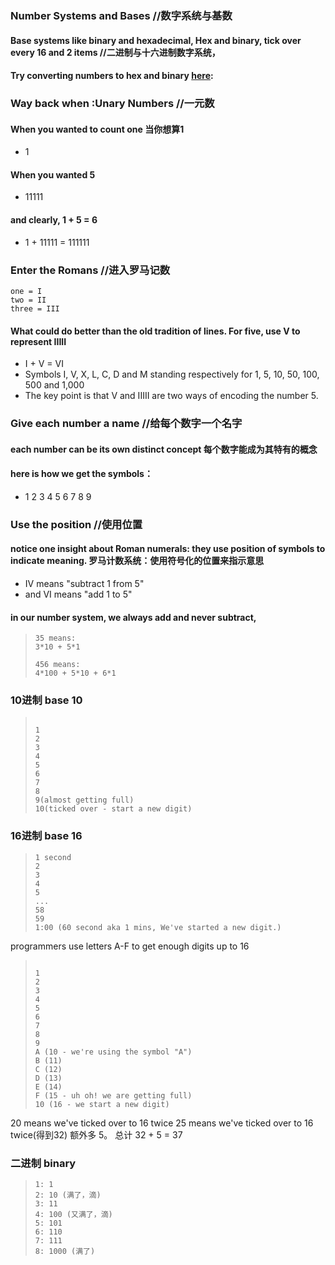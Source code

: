 ### Number Systems and Bases //数字系统与基数
#### Base systems like binary and hexadecimal, Hex and binary, tick over every 16 and 2 items //二进制与十六进制数字系统，
#### Try converting numbers to hex and binary [here](https://instacalc.com/1439):
### Way back when :Unary Numbers //一元数
#### When you wanted to count one 当你想算1
- 1
#### When you wanted 5
- 11111

#### and clearly, 1 + 5 = 6
- 1 + 11111 = 111111

### Enter the Romans //进入罗马记数
```
one = I
two = II
three = III
```

#### What could do better than the old tradition of lines. For five, use V to represent IIIII 
- I + V = VI
- Symbols I, V, X, L, C, D and M standing respectively for 1, 5, 10, 50, 100, 500 and 1,000
- The key point is that V and IIIII are two ways of encoding the number 5.

### Give each number a name //给每个数字一个名字
#### **each number** can be its own distinct concept 每个数字能成为其特有的概念
#### here is how we get the symbols：
- 1 2 3 4 5 6 7 8 9

### Use the position //使用位置
#### notice one insight about Roman numerals: they use **position** of symbols to indicate meaning. 罗马计数系统：使用符号化的位置来指示意思
- IV means "subtract 1 from 5"
- and VI means "add 1 to 5"
#### in our number system, we **always add** and never subtract, 

> ```
> 35 means:
> 3*10 + 5*1 
> 
> 456 means:
> 4*100 + 5*10 + 6*1
> 
> ```

### 10进制 base 10
> ```
> 
> 1
> 2
> 3
> 4
> 5
> 6
> 7
> 8
> 9(almost getting full)
> 10(ticked over - start a new digit)
> 
> ```

### 16进制 base 16

> ```
> 1 second 
> 2
> 3
> 4
> 5
> ...
> 58
> 59
> 1:00 (60 second aka 1 mins, We've started a new digit.)
> ```

programmers use letters A-F to get enough digits up to 16
> ```
> 
> 1
> 2
> 3
> 4
> 5
> 6
> 7
> 8
> 9
> A (10 - we're using the symbol "A")
> B (11)
> C (12)
> D (13)
> E (14)
> F (15 - uh oh! we are getting full)
> 10 (16 - we start a new digit)
> 
> ```

20 means we've ticked over to 16 twice 
25 means we've ticked over to 16 twice(得到32) 额外多 5。 总计 32 + 5 = 37

### 二进制 binary
> ```
> 1: 1
> 2: 10 (满了，滴)
> 3: 11
> 4: 100 (又满了，滴)
> 5: 101
> 6: 110
> 7: 111
> 8: 1000 (满了)
> ```

